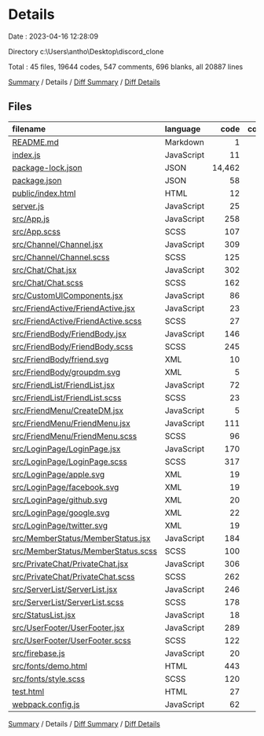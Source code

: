 # Details

Date : 2023-04-16 12:28:09

Directory c:\\Users\\antho\\Desktop\\discord_clone

Total : 45 files,  19644 codes, 547 comments, 696 blanks, all 20887 lines

[Summary](results.md) / Details / [Diff Summary](diff.md) / [Diff Details](diff-details.md)

## Files
| filename | language | code | comment | blank | total |
| :--- | :--- | ---: | ---: | ---: | ---: |
| [README.md](/README.md) | Markdown | 1 | 0 | 0 | 1 |
| [index.js](/index.js) | JavaScript | 11 | 0 | 2 | 13 |
| [package-lock.json](/package-lock.json) | JSON | 14,462 | 0 | 1 | 14,463 |
| [package.json](/package.json) | JSON | 58 | 0 | 1 | 59 |
| [public/index.html](/public/index.html) | HTML | 12 | 2 | 1 | 15 |
| [server.js](/server.js) | JavaScript | 25 | 3 | 12 | 40 |
| [src/App.js](/src/App.js) | JavaScript | 258 | 310 | 62 | 630 |
| [src/App.scss](/src/App.scss) | SCSS | 107 | 7 | 15 | 129 |
| [src/Channel/Channel.jsx](/src/Channel/Channel.jsx) | JavaScript | 309 | 27 | 42 | 378 |
| [src/Channel/Channel.scss](/src/Channel/Channel.scss) | SCSS | 125 | 15 | 28 | 168 |
| [src/Chat/Chat.jsx](/src/Chat/Chat.jsx) | JavaScript | 302 | 48 | 57 | 407 |
| [src/Chat/Chat.scss](/src/Chat/Chat.scss) | SCSS | 162 | 0 | 22 | 184 |
| [src/CustomUIComponents.jsx](/src/CustomUIComponents.jsx) | JavaScript | 86 | 0 | 18 | 104 |
| [src/FriendActive/FriendActive.jsx](/src/FriendActive/FriendActive.jsx) | JavaScript | 23 | 0 | 4 | 27 |
| [src/FriendActive/FriendActive.scss](/src/FriendActive/FriendActive.scss) | SCSS | 27 | 0 | 4 | 31 |
| [src/FriendBody/FriendBody.jsx](/src/FriendBody/FriendBody.jsx) | JavaScript | 146 | 0 | 20 | 166 |
| [src/FriendBody/FriendBody.scss](/src/FriendBody/FriendBody.scss) | SCSS | 245 | 3 | 31 | 279 |
| [src/FriendBody/friend.svg](/src/FriendBody/friend.svg) | XML | 10 | 0 | 0 | 10 |
| [src/FriendBody/groupdm.svg](/src/FriendBody/groupdm.svg) | XML | 5 | 0 | 0 | 5 |
| [src/FriendList/FriendList.jsx](/src/FriendList/FriendList.jsx) | JavaScript | 72 | 0 | 8 | 80 |
| [src/FriendList/FriendList.scss](/src/FriendList/FriendList.scss) | SCSS | 23 | 1 | 4 | 28 |
| [src/FriendMenu/CreateDM.jsx](/src/FriendMenu/CreateDM.jsx) | JavaScript | 5 | 0 | 3 | 8 |
| [src/FriendMenu/FriendMenu.jsx](/src/FriendMenu/FriendMenu.jsx) | JavaScript | 111 | 0 | 14 | 125 |
| [src/FriendMenu/FriendMenu.scss](/src/FriendMenu/FriendMenu.scss) | SCSS | 96 | 9 | 16 | 121 |
| [src/LoginPage/LoginPage.jsx](/src/LoginPage/LoginPage.jsx) | JavaScript | 170 | 6 | 48 | 224 |
| [src/LoginPage/LoginPage.scss](/src/LoginPage/LoginPage.scss) | SCSS | 317 | 2 | 26 | 345 |
| [src/LoginPage/apple.svg](/src/LoginPage/apple.svg) | XML | 19 | 0 | 1 | 20 |
| [src/LoginPage/facebook.svg](/src/LoginPage/facebook.svg) | XML | 19 | 0 | 1 | 20 |
| [src/LoginPage/github.svg](/src/LoginPage/github.svg) | XML | 20 | 0 | 1 | 21 |
| [src/LoginPage/google.svg](/src/LoginPage/google.svg) | XML | 22 | 0 | 1 | 23 |
| [src/LoginPage/twitter.svg](/src/LoginPage/twitter.svg) | XML | 19 | 0 | 1 | 20 |
| [src/MemberStatus/MemberStatus.jsx](/src/MemberStatus/MemberStatus.jsx) | JavaScript | 184 | 0 | 21 | 205 |
| [src/MemberStatus/MemberStatus.scss](/src/MemberStatus/MemberStatus.scss) | SCSS | 100 | 0 | 10 | 110 |
| [src/PrivateChat/PrivateChat.jsx](/src/PrivateChat/PrivateChat.jsx) | JavaScript | 306 | 69 | 53 | 428 |
| [src/PrivateChat/PrivateChat.scss](/src/PrivateChat/PrivateChat.scss) | SCSS | 262 | 0 | 34 | 296 |
| [src/ServerList/ServerList.jsx](/src/ServerList/ServerList.jsx) | JavaScript | 246 | 2 | 27 | 275 |
| [src/ServerList/ServerList.scss](/src/ServerList/ServerList.scss) | SCSS | 178 | 24 | 39 | 241 |
| [src/StatusList.jsx](/src/StatusList.jsx) | JavaScript | 18 | 0 | 4 | 22 |
| [src/UserFooter/UserFooter.jsx](/src/UserFooter/UserFooter.jsx) | JavaScript | 289 | 2 | 24 | 315 |
| [src/UserFooter/UserFooter.scss](/src/UserFooter/UserFooter.scss) | SCSS | 122 | 0 | 14 | 136 |
| [src/firebase.js](/src/firebase.js) | JavaScript | 20 | 6 | 4 | 30 |
| [src/fonts/demo.html](/src/fonts/demo.html) | HTML | 443 | 0 | 11 | 454 |
| [src/fonts/style.scss](/src/fonts/style.scss) | SCSS | 120 | 0 | 10 | 130 |
| [test.html](/test.html) | HTML | 27 | 0 | 0 | 27 |
| [webpack.config.js](/webpack.config.js) | JavaScript | 62 | 11 | 1 | 74 |

[Summary](results.md) / Details / [Diff Summary](diff.md) / [Diff Details](diff-details.md)